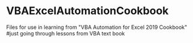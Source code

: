 # VBAExcelAutomationCookbook
Files for use in learning from "VBA Automation for Excel 2019 Cookbook"
#just going through lessons from VBA text book
